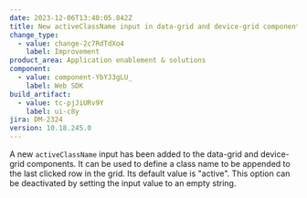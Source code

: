 ```yaml
---
date: 2023-12-06T13:40:05.842Z
title: New activeClassName input in data-grid and device-grid components
change_type:
  - value: change-2c7RdTdXo4
    label: Improvement
product_area: Application enablement & solutions
component:
  - value: component-YbYJ3gLU_
    label: Web SDK
build_artifact:
  - value: tc-pjJiURv9Y
    label: ui-c8y
jira: DM-2324
version: 10.18.245.0
---
```

A new <code>activeClassName</code> input has been added to the data-grid and device-grid components. It can be used to define a class name to be appended to the last clicked row in the grid. Its default value is "active". This option can be deactivated by setting the input value to an empty string.
